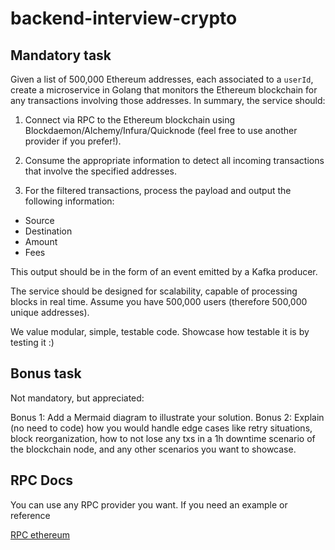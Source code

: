 # backend-interview-crypto

## Mandatory task
Given a list of 500,000 Ethereum addresses, each associated to a `userId`, create a microservice in Golang that monitors the Ethereum blockchain for any transactions involving those addresses. In summary, the service should:

1. Connect via RPC to the Ethereum blockchain using Blockdaemon/Alchemy/Infura/Quicknode (feel free to use another provider if you prefer!).
 
2. Consume the appropriate information to detect all incoming transactions that involve the specified addresses.
 
3. For the filtered transactions, process the payload and output the following information:
- Source
- Destination
- Amount
- Fees

This output should be in the form of an event emitted by a Kafka producer.

The service should be designed for scalability, capable of processing blocks in real time. Assume you have 500,000 users (therefore 500,000 unique addresses).

We value modular, simple, testable code. Showcase how testable it is by testing it :)

## Bonus task 
Not mandatory, but appreciated:

Bonus 1: Add a Mermaid diagram to illustrate your solution. 
Bonus 2: Explain (no need to code) how you would handle edge cases like retry situations, block reorganization, how to not lose any txs in a 1h downtime scenario of the blockchain node, and any other scenarios you want to showcase.

## RPC Docs

You can use any RPC provider you want. If you need an example or reference

[RPC ethereum](https://docs.blockdaemon.com/reference/how-to-access-ethereum-api)
